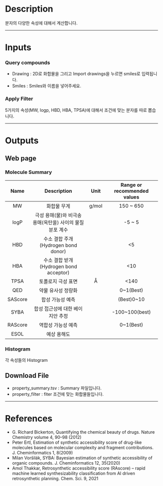 <!-- @format -->

# Description

분자의 다양한 속성에 대해서 계산합니다. 

---

# Inputs
### Query compounds
- Drawing : 2D로 화합물을 그리고 Import drawings을 누르면 smiles로 입력됩니다.
- Smiles : Smiles와 이름을 넣어주세요.

### Apply Filter
5가지의 속성(MW, logp, HBD, HBA, TPSA)에 대해서 조건에 맞는 분자를 따로 뽑습니다.

---
# Outputs
## Web page
### Molecule Summary
|Name|Description|Unit|Range or recommended values|
|:-:|:-:|:-:|:-:|
|MW|화합물 무게|g/mol|150 ~ 650|
|logP|극성 용매(물)와 비극송 용매(옥탄올) 사이의 물질 분포 계수||-5 ~ 5|
|HBD|수소 결합 주개(Hydrogen bond donor)||<5|
|HBA|수소 결합 받개 (Hydrogen bond acceptor)||<10|
|TPSA|토폴로지 극성 표면|Å|<140|
|QED|약물 유사성 정량화||0~1(Best)|
|SAScore|합성 가능성 예측||(Best)0~10|
|SYBA|합성 접근성에 대한 베이지안 추정||-100~100(best)|
|RAScore|역합성 가능성 예측||0~1(Best)|
|ESOL|예상 용해도|||

### Histogram
각 속성들의 Histogram

## Download File
- property_summary.tsv : Summary 파일입니다.
- property_filter : fiter 조건에 맞는 화합물들입니다.

---
# References

- G. Richard Bickerton, Quantifying the chemical beauty of drugs. Nature Chemistry volume 4, 90–98 (2012)
- Peter Ertl, Estimation of synthetic accessibility score of drug-like molecules based on molecular complexity and fragment contributions. J. Cheminformatics 1, 8(2009)
- Milan Voršilák, SYBA: Bayesian estimation of synthetic accessibility of organic compounds. J. Cheminformatics 12, 35(2020)
- Amol Thakkar, Retrosynthetic accessibility score (RAscore) – rapid machine learned synthesizability classification from AI driven retrosynthetic planning. Chem. Sci. 9, 2021
